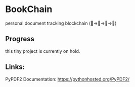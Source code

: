 # BookChain
personal document tracking blockchain (📕->📗->📘->📙)


## Progress
this tiny project is currently on hold.


## Links:
PyPDF2 Documentation: https://pythonhosted.org/PyPDF2/
